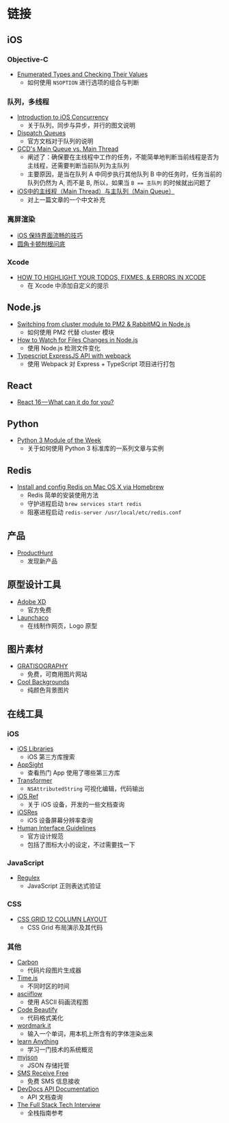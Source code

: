 # 链接

## iOS

### Objective-C

- [Enumerated Types and Checking Their Values](http://sam.dods.co/blog/2014/02/01/checking-for-a-value-in-a-bit-mask/)
    - 如何使用 `NSOPTION` 进行选项的组合与判断

### 队列，多线程

- [Introduction to iOS Concurrency](https://medium.com/shakuro/introduction-to-ios-concurrency-a5db1cf18fa6)
    - 关于队列，同步与异步，并行的图文说明
- [Dispatch Queues](https://developer.apple.com/library/content/documentation/General/Conceptual/ConcurrencyProgrammingGuide/OperationQueues/OperationQueues.html)
    - 官方文档对于队列的说明
- [GCD's Main Queue vs. Main Thread](http://blog.benjamin-encz.de/post/main-queue-vs-main-thread/)
    - 阐述了：确保要在主线程中工作的任务，不能简单地判断当前线程是否为主线程，还需要判断当前队列为主队列
    - 主要原因，是当在队列 A 中同步执行其他队列 B 中的任务时，任务当前的队列仍然为 A, 而不是 B, 所以，如果当 `B == 主队列` 的时候就出问题了
- [iOS中的主线程（Main Thread）与主队列（Main Queue）](http://blog.corneliamu.com/archives/74)
    - 对上一篇文章的一个中文补充

### 离屏渲染

- [iOS 保持界面流畅的技巧](https://blog.ibireme.com/2015/11/12/smooth_user_interfaces_for_ios/)
- [圆角卡顿刨根问底](http://awhisper.github.io/2016/03/12/滚动圆角卡顿刨根问底/)

### Xcode

- [HOW TO HIGHLIGHT YOUR TODOS, FIXMES, & ERRORS IN XCODE](https://krakendev.io/blog/generating-warnings-in-xcode)
    - 在 Xcode 中添加自定义的提示

## Node.js

- [Switching from cluster module to PM2 & RabbitMQ in Node.js](https://medium.com/the-node-js-collection/switching-from-cluster-module-to-pm2-rabbitmq-in-node-js-d0cce5eb96f4)
    - 如何使用 PM2 代替 cluster 模块
- [How to Watch for Files Changes in Node.js](http://thisdavej.com/how-to-watch-for-files-changes-in-node-js/)
    - 使用 Node.js 检测文件变化
- [Typescript ExpressJS API with webpack](https://medium.com/@Pierre_anthill/typescript-expressjs-api-with-webpack-4655126d884b)
    - 使用 Webpack 对 Express + TypeScript 项目进行打包

## React

- [React 16 — What can it do for you?](https://blog.bitsrc.io/react-16-what-can-it-do-for-you-part-1-e2ee4b9022fb)

## Python

- [Python 3 Module of the Week](https://pymotw.com/3/)
    - 关于如何使用 Python 3 标准库的一系列文章与实例

## Redis

- [Install and config Redis on Mac OS X via Homebrew](https://medium.com/@petehouston/install-and-config-redis-on-mac-os-x-via-homebrew-eb8df9a4f298)
    - Redis 简单的安装使用方法
    - 守护进程启动 `brew services start redis`
    - 阻塞进程启动 `redis-server /usr/local/etc/redis.conf`

## 产品

- [ProductHunt](https://www.producthunt.com)
    - 发现新产品

## 原型设计工具

- [Adobe XD](https://www.adobe.com/tw/products/xd.html)
    - 官方免费
- [Launchaco](https://www.launchaco.com)
    - 在线制作网页，Logo 原型

## 图片素材

- [GRATISOGRAPHY](https://gratisography.com)
    - 免费，可商用图片网站
- [Cool Backgrounds](https://coolbackgrounds.io)
    - 纯颜色背景图片

## 在线工具

### iOS

- [iOS Libraries](http://ioslibraries.co)
    - iOS 第三方库搜索
- [AppSight](https://www.appsight.io)
    - 查看热门 App 使用了哪些第三方库
- [Transformer](https://andresinaka.github.io/Transformer/)
    - `NSAttributedString` 可视化编辑，代码输出
- [iOS Ref](https://iosref.com)
    - 关于 iOS 设备，开发的一些文档查询
- [iOSRes](http://iosres.com)
    - iOS 设备屏幕分辨率查询
- [Human Interface Guidelines](https://developer.apple.com/ios/human-interface-guidelines/overview/themes/)
    - 官方设计规范
    - 包括了图标大小的设定，不过需要找一下

### JavaScript

- [Regulex](https://jex.im/regulex)
    - JavaScript 正则表达式验证

### CSS

- [CSS GRID 12 COLUMN LAYOUT](https://erikmonjas.github.io/css-grid-12-column-layout/)
    - CSS Grid 布局演示及其代码

### 其他

- [Carbon](https://carbon.now.sh)
    - 代码片段图片生成器
- [Time.is](https://time.is)
    - 不同时区的时间
- [asciiflow](http://asciiflow.com)
    - 使用 ASCII 码画流程图
- [Code Beautify](https://codebeautify.org)
    - 代码格式美化
- [wordmark.it](https://wordmark.it)
    - 输入一个单词，用本机上所含有的字体渲染出来
- [learn Anything](https://learn-anything.xyz)
    - 学习一门技术的系统概览
- [myjson](http://myjson.com/api)
    - JSON 存储托管
- [SMS Receive Free](https://smsreceivefree.com)
    - 免费 SMS 信息接收
- [DevDocs API Documentation](https://devdocs.io)
    - API 文档查询
- [The Full Stack Tech Interview](https://arnaudbrousseau.com/notes/tech-interviews.html)
    - 全栈指南参考

